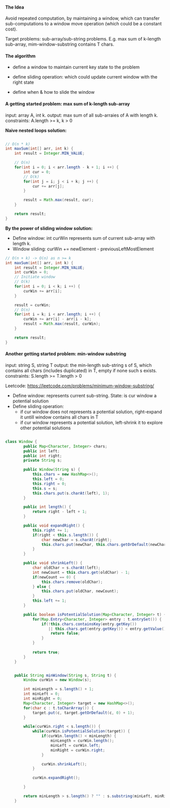 #### The Idea

Avoid repeated computation, by maintaining a window, which can transfer sub-computations to a window move operation (which could be a constant cost).


Target problems: sub-array/sub-string problems. E.g. max sum of k-length sub-array, mim-window-substring contains T chars.

#### The algorithm

- define a window to maintain current key state to the problem

- define sliding operation: which could update current window with the right state

- define when & how to slide the window

#### A getting started problem: max sum of k-length sub-array

input: array A, int k.
output: max sum of all sub-arraies of A with length k.
constraints: A.length >= k, k > 0

**Naive nested loops solution:**

```java

// O(n * k)
int maxSum(int[] arr, int k) {
	int result = Integer.MIN_VALUE;

    // O(n)
	for(int i = 0; i < arr.length - k + 1; i ++) {
		int cur = 0;
		// O(k)
		for(int j = i; j < i + k; j ++) {
			cur += arr[j];
		}

		result = Math.max(result, cur);
	}

	return result;
}
```

**By the power of sliding window solution:**

- Define window: int curWin represents sum of current sub-array with length k.
- Window sliding: curWin += newElement - previousLeftMostElement

```java
// O(n + k) -> O(n) as n >= k
int maxSum(int[] arr, int k) {
	int result = Integer.MIN_VALUE;
	int curWin = 0;
    // Initiate window
    // O(k)
    for(int i = 0; i < k; i ++) {
    	curWin += arr[i];
    }

    result = curWin;
    // O(n)
    for(int i = k; i < arr.length; i ++) {
    	curWin += arr[i] - arr[i - k];
    	result = Math.max(result, curWin);
    }

    return result;
}
```

#### Another getting started problem: min-window substring

input: string S, string T
output: the min-length sub-string s of S, which contains all chars (includes duplicated) in T, empty if none such s exists.
constraints: S.length >= T.length > 0

Leetcode: https://leetcode.com/problems/minimum-window-substring/

- Define window: represents current sub-string. State: is cur window a potential solution
- Define sliding operation:
  - if cur window does not represents a potential solution, right-expand it untill window contains all chars in T
  - if cur window represents a potential solution, left-shrink it to explore other potential solutions

```java

class Window {
        public Map<Character, Integer> chars;
        public int left;
        public int right;
        private String s;

        public Window(String s) {
            this.chars = new HashMap<>();
            this.left = 0;
            this.right = 0;
            this.s = s;
            this.chars.put(s.charAt(left), 1);
        }

        public int length() {
            return right - left + 1;
        }

        public void expandRight() {
            this.right += 1;
            if(right < this.s.length()) {
                char newChar = s.charAt(right);
                this.chars.put(newChar, this.chars.getOrDefault(newChar, 0) + 1);
            }
        }

        public void shrinkLeft() {
            char oldChar = s.charAt(left);
            int newCount = this.chars.get(oldChar) - 1;
            if(newCount == 0) {
                this.chars.remove(oldChar);
            } else {
                this.chars.put(oldChar, newCount);
            }
            this.left += 1;
        }

        public boolean isPotentialSolution(Map<Character, Integer> t) {
            for(Map.Entry<Character, Integer> entry : t.entrySet()) {
                if(!this.chars.containsKey(entry.getKey())
                   || this.chars.get(entry.getKey()) < entry.getValue()) {
                    return false;
                }
            }
            
            return true;
        }
    }


    public String minWindow(String s, String t) {
        Window curWin = new Window(s);

        int minLength = s.length() + 1;
        int minLeft = 0;
        int minRight = 0;
        Map<Character, Integer> target = new HashMap<>();
        for(char c : t.toCharArray()) {
            target.put(c, target.getOrDefault(c, 0) + 1);
        }

        while(curWin.right < s.length()) {
            while(curWin.isPotentialSolution(target)) {
                if(curWin.length() < minLength) {
                    minLength = curWin.length();
                    minLeft = curWin.left;
                    minRight = curWin.right;
                }

                curWin.shrinkLeft();
            }

            curWin.expandRight();

        }

        return minLength > s.length() ? "" : s.substring(minLeft, minRight + 1);
    }
```